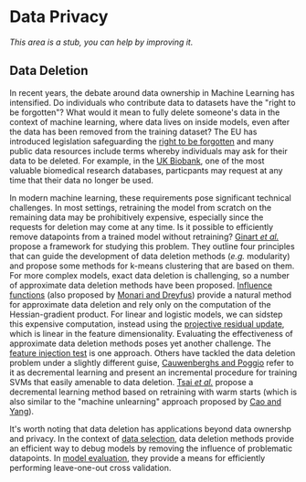 # Data Privacy
_This area is a stub, you can help by improving it._

## Data Deletion
In recent years, the debate around data ownership in Machine Learning has intensified. Do individuals who contribute data to datasets have the "right to be forgotten"? What would it mean to fully delete someone's data in the context of machine learning, where data lives on inside models, even after the data has been removed from the training dataset? The EU has introduced legislation safeguarding the [right to be forgotten](https://gdpr.eu/right-to-be-forgotten/) and many public data resources include terms whereby individuals may ask for their data to be deleted. For example, in the [UK Biobank](https://www.ukbiobank.ac.uk/), one of the most valuable biomedical research databases, particpants may request at any time that their data no longer be used. 

In modern machine learning, these requirements pose significant technical challenges. In most settings, retraining the model from scratch on the remaining data may be prohibitively expensive, especially since the requests for deletion may come at any time. Is it possible to efficiently remove datapoints from a trained model without retraining? [Ginart _et al._ ](https://papers.nips.cc/paper/2019/file/cb79f8fa58b91d3af6c9c991f63962d3-Paper.pdf) propose a framework for studying this problem. They outline four principles that can guide the development of data deletion methods (_e.g._ modularity) and propose some methods for k-means clustering that are based on them. For more complex models, exact data deletion is challenging, so a number of approximate data deletion methods have been proposed. [Influence functions](https://arxiv.org/pdf/1703.04730.pdf) (also proposed by [Monari and Dreyfus](https://www.sciencedirect.com/science/article/abs/pii/S0925231200003258)) provide a natural method for approximate data deletion and rely only on the computation of the Hessian-gradient product. For linear and logistic models, we can sidstep this expensive computation, instead using the [projective residual update](https://arxiv.org/pdf/2002.10077.pdf), which is linear in the feature dimensionality. Evaluating the effectiveness of approximate data deletion methods poses yet another challenge. The [feature injection test](https://arxiv.org/pdf/2002.10077.pdf) is one approach. Others have tackled the data deletion problem under a slightly different guise, [Cauwenberghs and Poggio](https://papers.nips.cc/paper/2000/file/155fa09596c7e18e50b58eb7e0c6ccb4-Paper.pdf) refer to it as decremental learning and present an incremental procedure for training SVMs that easily amenable to data deletion. [Tsai _et al._](https://dl.acm.org/doi/10.1145/2623330.2623661) propose a decremental learning method based on retraining with warm starts (which is also similar to the "machine unlearning" approach proposed by [Cao and Yang](https://www.ieee-security.org/TC/SP2015/papers-archived/6949a463.pdf)).

It's worth noting that data deletion has applications beyond data ownershp and privacy. In the context of [data selection](data-selection.md), data deletion methods provide an efficient way to debug models by removing the influence of problematic datapoints. In [model evaluation](evaluation.md), they provide a means for efficiently performing leave-one-out cross validation. 
